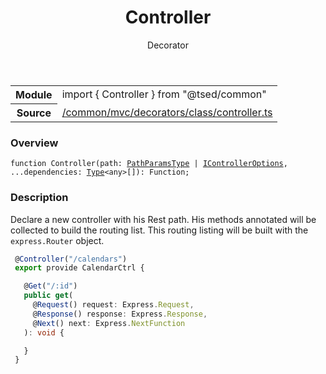 
<header class="symbol-info-header"><h1 id="controller">Controller</h1><label class="symbol-info-type-label decorator">Decorator</label></header>
<!-- summary -->
<section class="symbol-info"><table class="is-full-width"><tbody><tr><th>Module</th><td><div class="lang-typescript"><span class="token keyword">import</span> { Controller }&nbsp;<span class="token keyword">from</span>&nbsp;<span class="token string">"@tsed/common"</span></div></td></tr><tr><th>Source</th><td><a href="https://github.com/Romakita/ts-express-decorators/blob/v3.10.2/src//common/mvc/decorators/class/controller.ts#L0-L0">/common/mvc/decorators/class/controller.ts</a></td></tr></tbody></table></section>
<!-- overview -->


### Overview


<pre><code class="typescript-lang ">function <span class="token function">Controller</span><span class="token punctuation">(</span>path<span class="token punctuation">:</span> <a href="#api/common/mvc/pathparamstype"><span class="token">PathParamsType</span></a> | <a href="#api/common/mvc/icontrolleroptions"><span class="token">IControllerOptions</span></a><span class="token punctuation">,</span> ...dependencies<span class="token punctuation">:</span> <a href="#api/core/type"><span class="token">Type</span></a><<span class="token keyword">any</span>><span class="token punctuation">[</span><span class="token punctuation">]</span><span class="token punctuation">)</span><span class="token punctuation">:</span> Function<span class="token punctuation">;</span></code></pre>


<!-- Parameters -->

<!-- Description -->


### Description

Declare a new controller with his Rest path. His methods annotated will be collected to build the routing list.
This routing listing will be built with the `express.Router` object.

```typescript
 @Controller("/calendars")
 export provide CalendarCtrl {

   @Get("/:id")
   public get(
     @Request() request: Express.Request,
     @Response() response: Express.Response,
     @Next() next: Express.NextFunction
   ): void {

   }
 }
```

<!-- Members -->

